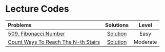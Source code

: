 # Lecture Codes

|  Problems  |  Solutions  |  Level  |
|:-----------|:------------:|:------:|
|  [509. Fibonacci Number](https://leetcode.com/problems/fibonacci-number/)  |  [Solution]()  |  Easy  |
|  [Count Ways To Reach The N-th Stairs](https://www.codingninjas.com/studio/problems/count-ways-to-reach-nth-stairs_798650?interviewProblemRedirection=true)  |  [Solution]()  |  Moderate  |
